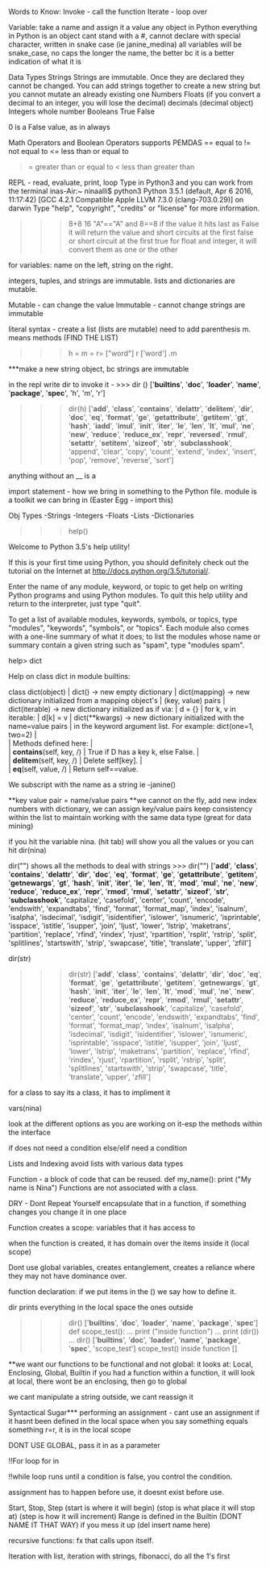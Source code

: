 Words to Know: 
Invoke - call the function
Iterate - loop over


Variable:
  take a name and assign it a value
  any object in Python
  everything in Python is an object
  cant stand with a #, cannot declare with special character, written in snake case (ie janine_medina)
  all variables will be snake_case, no caps
  the longer the name, the better bc it is a better indication of what it is
  
  Data Types
Strings
Strings are immutable. Once they are declared they cannot be changed. You can add strings together to create a new string but you cannot mutate an already existing one
Numbers
  Floats (if you convert a decimal to an integer, you will lose the decimal)
    decimals (decimal object)
  Integers
    whole number
  Booleans
    True
    False
    
0 is a False value, as in always

Math Operators and Boolean Operators
supports PEMDAS
== equal to
!= not equal to
<= less than or equal to
>= greater than or equal to
< less than
> greater than

REPL - read, evaluate, print, loop
Type in Python3 and you can work from the terminal
inas-Air:~ ninaalli$ python3
Python 3.5.1 (default, Apr  6 2016, 11:17:42) 
[GCC 4.2.1 Compatible Apple LLVM 7.3.0 (clang-703.0.29)] on darwin
Type "help", "copyright", "credits" or "license" for more information.
>>> 
>>> 8+8
16
>>> "A"=="A" and 8==8
if the value it hits last as False it will return the value
and short circuits at the first false
or short circuit at the first true
for float and integer, it will convert them as one or the other


for variables: 
name on the left, string on the right.

integers, tuples, and strings are immutable.
  lists and dictionaries are mutable.
  
  Mutable - can change the value
  Immutable - cannot change
  strings are immutable
  
literal syntax - create a list (lists are mutable) need to add parenthesis
m. means methods (FIND THE LIST)
  >>> h = m = r= ["word"]
  >>> r
  ['word']
  >>> .m


***make a new string object, bc strings are immutable
  
in the repl write dir <built-in function dir>
to invoke it - >>> dir ()
['__builtins__', '__doc__', '__loader__', '__name__', '__package__', '__spec__', 'h', 'm', 'r']

>>> dir(h)
['__add__', '__class__', '__contains__', '__delattr__', '__delitem__', '__dir__', '__doc__', '__eq__', '__format__', '__ge__', '__getattribute__', '__getitem__', '__gt__', '__hash__', '__iadd__', '__imul__', '__init__', '__iter__', '__le__', '__len__', '__lt__', '__mul__', '__ne__', '__new__', '__reduce__', '__reduce_ex__', '__repr__', '__reversed__', '__rmul__', '__setattr__', '__setitem__', '__sizeof__', '__str__', '__subclasshook__', 'append', 'clear', 'copy', 'count', 'extend', 'index', 'insert', 'pop', 'remove', 'reverse', 'sort']

anything without an __ is a 
  
import statement - how we bring in something to the Python file.
module is a toolkit we can bring in (Easter Egg - import this)

Obj Types
-Strings
-Integers
-Floats
-Lists
-Dictionaries

>>> help()

Welcome to Python 3.5's help utility!

If this is your first time using Python, you should definitely check out
the tutorial on the Internet at http://docs.python.org/3.5/tutorial/.

Enter the name of any module, keyword, or topic to get help on writing
Python programs and using Python modules.  To quit this help utility and
return to the interpreter, just type "quit".

To get a list of available modules, keywords, symbols, or topics, type
"modules", "keywords", "symbols", or "topics".  Each module also comes
with a one-line summary of what it does; to list the modules whose name
or summary contain a given string such as "spam", type "modules spam".

help> dict

Help on class dict in module builtins:

class dict(object)
 |  dict() -> new empty dictionary
 |  dict(mapping) -> new dictionary initialized from a mapping object's
 |      (key, value) pairs
 |  dict(iterable) -> new dictionary initialized as if via:
 |      d = {}
 |      for k, v in iterable:
 |          d[k] = v
 |  dict(**kwargs) -> new dictionary initialized with the name=value pairs
 |      in the keyword argument list.  For example:  dict(one=1, two=2)
 |  
 |  Methods defined here:
 |  
 |  __contains__(self, key, /)
 |      True if D has a key k, else False.
 |  
 |  __delitem__(self, key, /)
 |      Delete self[key].
 |  
 |  __eq__(self, value, /)
 |      Return self==value.
 
 We subscript with the name as a string ie -janine()
 
 **key value pair = name/value pairs
 **we cannot on the fly, add new index numbers
  with dictionary, we can assign key/value pairs
  keep consistency within the list to maintain working with the same data type (great for data mining)
  
  if you hit the variable nina. (hit tab) will show you all the values or you can hit dir(nina)
  
  dir("")
    shows all the methods to deal with strings
    >>> dir("")
['__add__', '__class__', '__contains__', '__delattr__', '__dir__', '__doc__', '__eq__', '__format__', '__ge__', '__getattribute__', '__getitem__', '__getnewargs__', '__gt__', '__hash__', '__init__', '__iter__', '__le__', '__len__', '__lt__', '__mod__', '__mul__', '__ne__', '__new__', '__reduce__', '__reduce_ex__', '__repr__', '__rmod__', '__rmul__', '__setattr__', '__sizeof__', '__str__', '__subclasshook__', 'capitalize', 'casefold', 'center', 'count', 'encode', 'endswith', 'expandtabs', 'find', 'format', 'format_map', 'index', 'isalnum', 'isalpha', 'isdecimal', 'isdigit', 'isidentifier', 'islower', 'isnumeric', 'isprintable', 'isspace', 'istitle', 'isupper', 'join', 'ljust', 'lower', 'lstrip', 'maketrans', 'partition', 'replace', 'rfind', 'rindex', 'rjust', 'rpartition', 'rsplit', 'rstrip', 'split', 'splitlines', 'startswith', 'strip', 'swapcase', 'title', 'translate', 'upper', 'zfill']

    
  dir(str)
  >>> dir(str)
['__add__', '__class__', '__contains__', '__delattr__', '__dir__', '__doc__', '__eq__', '__format__', '__ge__', '__getattribute__', '__getitem__', '__getnewargs__', '__gt__', '__hash__', '__init__', '__iter__', '__le__', '__len__', '__lt__', '__mod__', '__mul__', '__ne__', '__new__', '__reduce__', '__reduce_ex__', '__repr__', '__rmod__', '__rmul__', '__setattr__', '__sizeof__', '__str__', '__subclasshook__', 'capitalize', 'casefold', 'center', 'count', 'encode', 'endswith', 'expandtabs', 'find', 'format', 'format_map', 'index', 'isalnum', 'isalpha', 'isdecimal', 'isdigit', 'isidentifier', 'islower', 'isnumeric', 'isprintable', 'isspace', 'istitle', 'isupper', 'join', 'ljust', 'lower', 'lstrip', 'maketrans', 'partition', 'replace', 'rfind', 'rindex', 'rjust', 'rpartition', 'rsplit', 'rstrip', 'split', 'splitlines', 'startswith', 'strip', 'swapcase', 'title', 'translate', 'upper', 'zfill']

for a class to say its a class, it has to impliment it

vars(nina)

look at the different options as you are working on it-esp the methods within the interface

if does not need a condition
else/elif need a condition

Lists and Indexing
  avoid lists with various data types
  
Function - a block of code that can be reused.
  def my_name():
    print ("My name is Nina")
Functions are not associated with a class.

DRY - Dont Repeat Yourself
  encapsulate that in a function, if something changes you change it in one place
  
Function creates a scope:
  variables that it has access to
  
when the function is created, it has domain over the items inside it (local scope)

Dont use global variables, creates entanglement, creates a reliance where they may not have dominance over.

function declaration:
if we put items in the () we say how to define it.

dir prints everything in the local space
the ones outside 

>>> dir()
['__builtins__', '__doc__', '__loader__', '__name__', '__package__', '__spec__']
>>> def scope_test():
...   print ("inside function")
...   print (dir())
... 
>>> dir()
['__builtins__', '__doc__', '__loader__', '__name__', '__package__', '__spec__', 'scope_test']
>>> scope_test()
inside function
[]

**we want our functions to be functional and not global: 
   it looks at: 
      Local, Enclosing, Global, Builtin
      if you had a function within a function, it will look at local, there wont be an enclosing, then go to global
      
we cant manipulate a string outside, we cant reassign it

Syntactical Sugar***
performing an assignment - cant use an assignment if it hasnt been defined in the local space
when you say something equals something r=r, it is in the local scope

DONT USE GLOBAL, pass it in as a parameter

!!For loop
for <loop variable> in <collection>

!!while loop runs until a condition is false, you control the condition.

assignment has to happen before use, it doesnt exist before use. 

Start, Stop, Step 
(start is where it will begin)
(stop is what place it will stop at)
(step is how it will increment)
Range is defined in the Builtin (DONT NAME IT THAT WAY)
if you mess it up (del insert name here)

recursive functions: fx that calls upon itself.

Iteration with list, iteration with strings, 
fibonacci, do all the 1's first

